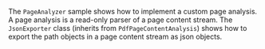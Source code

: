 The `PageAnalyzer` sample shows how to implement a custom page analysis. A page analysis is a read-only parser of a page content stream. 
The `JsonExporter` class (inherits from `PdfPageContentAnalysis`) shows how to export the path objects in a page content stream as json objects.
